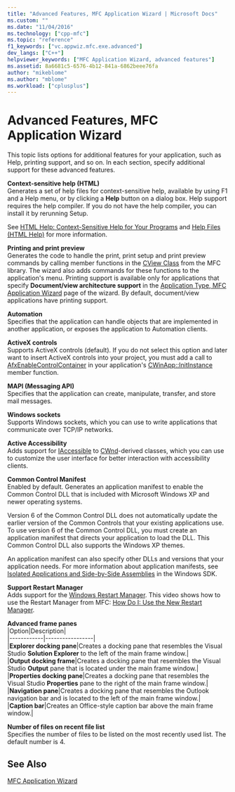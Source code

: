 ```yaml
---
title: "Advanced Features, MFC Application Wizard | Microsoft Docs"
ms.custom: ""
ms.date: "11/04/2016"
ms.technology: ["cpp-mfc"]
ms.topic: "reference"
f1_keywords: ["vc.appwiz.mfc.exe.advanced"]
dev_langs: ["C++"]
helpviewer_keywords: ["MFC Application Wizard, advanced features"]
ms.assetid: 8a6681c5-6576-4b12-841a-6862beee76fa
author: "mikeblome"
ms.author: "mblome"
ms.workload: ["cplusplus"]
---
```

# Advanced Features, MFC Application Wizard
This topic lists options for additional features for your application, such as Help, printing support, and so on. In each section, specify additional support for these advanced features.  
  
 **Context-sensitive help (HTML)**  
 Generates a set of help files for context-sensitive help, available by using F1 and a Help menu, or by clicking a **Help** button on a dialog box. Help support requires the help compiler. If you do not have the help compiler, you can install it by rerunning Setup.  
  
 See [HTML Help: Context-Sensitive Help for Your Programs](../../mfc/html-help-context-sensitive-help-for-your-programs.md) and [Help Files (HTML Help)](../../ide/help-files-html-help.md) for more information.  
  
 **Printing and print preview**  
 Generates the code to handle the print, print setup and print preview commands by calling member functions in the [CView Class](../../mfc/reference/cview-class.md) from the MFC library. The wizard also adds commands for these functions to the application's menu. Printing support is available only for applications that specify **Document/view architecture support** in the [Application Type, MFC Application Wizard](../../mfc/reference/application-type-mfc-application-wizard.md) page of the wizard. By default, document/view applications have printing support.  
  
 **Automation**  
 Specifies that the application can handle objects that are implemented in another application, or exposes the application to Automation clients.  
  
 **ActiveX controls**  
 Supports ActiveX controls (default). If you do not select this option and later want to insert ActiveX controls into your project, you must add a call to [AfxEnableControlContainer](ole-initialization.md#afxenablecontrolcontainer) in your application's [CWinApp::InitInstance](../../mfc/reference/cwinapp-class.md#initinstance) member function.  
  
 **MAPI (Messaging API)**  
 Specifies that the application can create, manipulate, transfer, and store mail messages.  
  
 **Windows sockets**  
 Supports Windows sockets, which you can use to write applications that communicate over TCP/IP networks.  
  
 **Active Accessibility**  
 Adds support for [IAccessible](https://msdn.microsoft.com/library/windows/desktop/dd318466) to [CWnd](../../mfc/reference/cwnd-class.md)-derived classes, which you can use to customize the user interface for better interaction with accessibility clients.  
  
 **Common Control Manifest**  
 Enabled by default. Generates an application manifest to enable the Common Control DLL that is included with Microsoft Windows XP and newer operating systems.  
  
 Version 6 of the Common Control DLL does not automatically update the earlier version of the Common Controls that your existing applications use. To use version 6 of the Common Control DLL, you must create an application manifest that directs your application to load the DLL. This Common Control DLL also supports the Windows XP themes.  
  
 An application manifest can also specify other DLLs and versions that your application needs. For more information about application manifests, see [Isolated Applications and Side-by-Side Assemblies](https://msdn.microsoft.com/library/dd408052) in the Windows SDK.  
  
 **Support Restart Manager**  
 Adds support for the [Windows Restart Manager](/windows/desktop/RstMgr/using-restart-manager). This video shows how to use the Restart Manager from MFC: [How Do I: Use the New Restart Manager](https://msdn.microsoft.com/vstudio/ee886407).  
  
 **Advanced frame panes**  
 |Option|Description|  
|------------|-----------------|  
|**Explorer docking pane**|Creates a docking pane that resembles the Visual Studio **Solution Explorer** to the left of the main frame window.|  
|**Output docking frame**|Creates a docking pane that resembles the Visual Studio **Output** pane that is located under the main frame window.|  
|**Properties docking pane**|Creates a docking pane that resembles the Visual Studio **Properties** pane to the right of the main frame window.|  
|**Navigation pane**|Creates a docking pane that resembles the Outlook navigation bar and is located to the left of the main frame window.|  
|**Caption bar**|Creates an Office-style caption bar above the main frame window.|  
  
 **Number of files on recent file list**  
 Specifies the number of files to be listed on the most recently used list. The default number is 4.  
  
## See Also  
 [MFC Application Wizard](../../mfc/reference/mfc-application-wizard.md)

